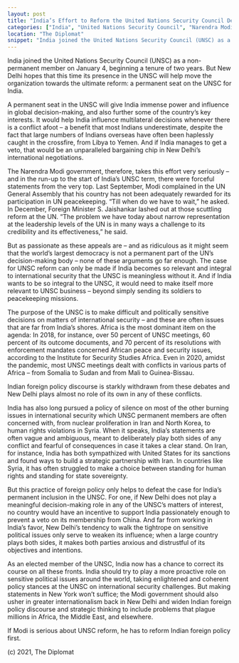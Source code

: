 ```yaml
---
layout: post
title: "India’s Effort to Reform the United Nations Security Council Demands a New Mindset"
categories: ["India", "United Nations Security Council", "Narendra Modi", "Indian foreign policy"]
location: "The Diplomat"
snippet: "India joined the United Nations Security Council (UNSC) as a non-permanent member on January 4, beginning a tenure of two years. But New Delhi hopes that this time its presence in the UNSC will help move the organization towards the ultimate reform: a permanent seat on the UNSC for India. A permanent seat in the UNSC will give India immense power and influence in global decision-making, and also further some of the country’s key interests. The Modi government, therefore, takes this effort very seriously. But passionate appeals are not going to be enough. If Modi is serious about UNSC reform, he has to reform Indian foreign policy first. (Published in The Diplomat)"
---
```


India joined the United Nations Security Council (UNSC) as a non-permanent member on January 4, beginning a tenure of two years. But New Delhi hopes that this time its presence in the UNSC will help move the organization towards the ultimate reform: a permanent seat on the UNSC for India.

A permanent seat in the UNSC will give India immense power and influence in global decision-making, and also further some of the country’s key interests. It would help India influence multilateral decisions whenever there is a conflict afoot – a benefit that most Indians underestimate, despite the fact that large numbers of Indians overseas have often been haplessly caught in the crossfire, from Libya to Yemen. And if India manages to get a veto, that would be an unparalleled bargaining chip in New Delhi’s international negotiations.

The Narendra Modi government, therefore, takes this effort very seriously – and in the run-up to the start of India’s UNSC term, there were forceful statements from the very top. Last September, Modi complained in the UN General Assembly that his country has not been adequately rewarded for its participation in UN peacekeeping. “Till when do we have to wait,” he asked. In December, Foreign Minister S. Jaishankar lashed out at those scuttling reform at the UN. “The problem we have today about narrow representation at the leadership levels of the UN is in many ways a challenge to its credibility and its effectiveness,” he said.

But as passionate as these appeals are – and as ridiculous as it might seem that the world’s largest democracy is not a permanent part of the UN’s decision-making body – none of these arguments go far enough. The case for UNSC reform can only be made if India becomes so relevant and integral to international security that the UNSC is meaningless without it. And if India wants to be so integral to the UNSC, it would need to make itself more relevant to UNSC business – beyond simply sending its soldiers to peacekeeping missions.

The purpose of the UNSC is to make difficult and politically sensitive decisions on matters of international security – and these are often issues that are far from India’s shores. Africa is the most dominant item on the agenda: In 2018, for instance, over 50 percent of UNSC meetings, 60 percent of its outcome documents, and 70 percent of its resolutions with enforcement mandates concerned African peace and security issues, according to the Institute for Security Studies Africa. Even in 2020, amidst the pandemic, most UNSC meetings dealt with conflicts in various parts of Africa – from Somalia to Sudan and from Mali to Guinea-Bissau.

Indian foreign policy discourse is starkly withdrawn from these debates and New Delhi plays almost no role of its own in any of these conflicts.

India has also long pursued a policy of silence on most of the other burning issues in international security which UNSC permanent members are often concerned with, from nuclear proliferation in Iran and North Korea, to human rights violations in Syria. When it speaks, India’s statements are often vague and ambiguous, meant to deliberately play both sides of any conflict and fearful of consequences in case it takes a clear stand. On Iran, for instance, India has both sympathized with United States for its sanctions and found ways to build a strategic partnership with Iran. In countries like Syria, it has often struggled to make a choice between standing for human rights and standing for state sovereignty.

But this practice of foreign policy only helps to defeat the case for India’s permanent inclusion in the UNSC. For one, if New Delhi does not play a meaningful decision-making role in any of the UNSC’s matters of interest, no country would have an incentive to support India passionately enough to prevent a veto on its membership from China. And far from working in India’s favor, New Delhi’s tendency to walk the tightrope on sensitive political issues only serve to weaken its influence; when a large country plays both sides, it makes both parties anxious and distrustful of its objectives and intentions.

As an elected member of the UNSC, India now has a chance to correct its course on all these fronts. India should try to play a more proactive role on sensitive political issues around the world, taking enlightened and coherent policy stances at the UNSC on international security challenges. But making statements in New York won’t suffice; the Modi government should also usher in greater internationalism back in New Delhi and widen Indian foreign policy discourse and strategic thinking to include problems that plague millions in Africa, the Middle East, and elsewhere.

If Modi is serious about UNSC reform, he has to reform Indian foreign policy first.

(c) 2021, The Diplomat
